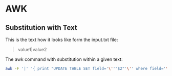 # AWK

## Substitution with Text

This is the text how it looks like form the input.txt file:

> value1|value2

The awk command with substitution within a given text:

```bash
awk -F '|' '{ print "UPDATE TABLE SET field='\''"$2"'\'' where field='\''"$1 "'\'';"}' input.txt
```
